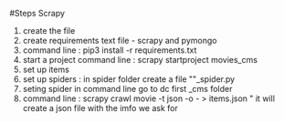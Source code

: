 #Steps Scrapy
1. create the file 
2. create requirements text file - scrapy and pymongo
3. command line :  pip3 install -r requirements.txt 
4. start a project command line : scrapy startproject movies_cms
5. set up items 
6. set up spiders : in spider folder create a file ""_spider.py 
7. seting spider 
in command line go to dc first _cms folder 
8. command line : scrapy crawl movie -t json -o - > items.json " it will create a json file with the imfo we ask for  
